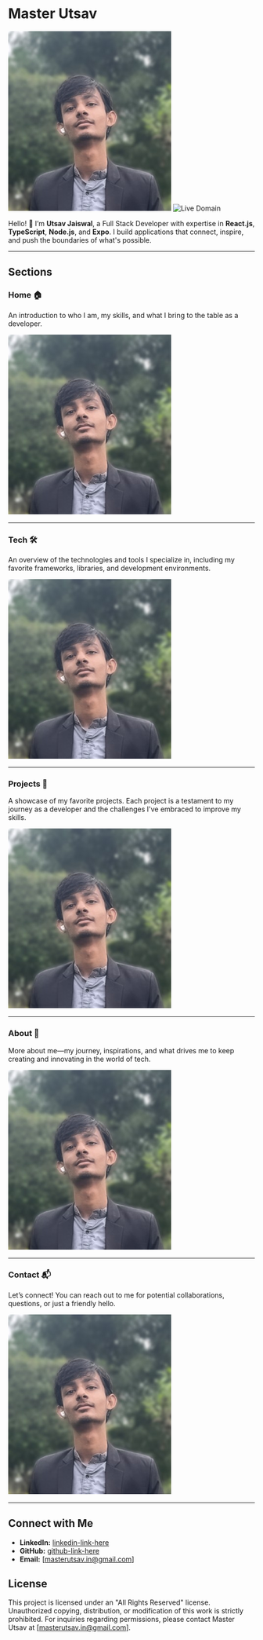 # Master Utsav

![Portfolio Banner](/public/images/my_picture_logo.jpg)
![Live Domain](https://masterutsav.in)

Hello! 👋 I’m **Utsav Jaiswal**, a Full Stack Developer with expertise in **React.js**, **TypeScript**, **Node.js**, and **Expo**. I build applications that connect, inspire, and push the boundaries of what's possible.

---

## Sections

### Home 🏠
An introduction to who I am, my skills, and what I bring to the table as a developer.

![Home Section](/public/images/my_picture_logo.jpg)

---

### Tech 🛠️
An overview of the technologies and tools I specialize in, including my favorite frameworks, libraries, and development environments.

![Tech Section](/public/images/my_picture_logo.jpg)

---

### Projects 🚀
A showcase of my favorite projects. Each project is a testament to my journey as a developer and the challenges I've embraced to improve my skills.

![Projects Section](/public/images/my_picture_logo.jpg)

---

### About 👤
More about me—my journey, inspirations, and what drives me to keep creating and innovating in the world of tech.

![About Section](/public/images/my_picture_logo.jpg)

---

### Contact 📬
Let’s connect! You can reach out to me for potential collaborations, questions, or just a friendly hello.

![Contact Section](/public/images/my_picture_logo.jpg)

---

## Connect with Me
- **LinkedIn:** [linkedin-link-here](https://linkedin.com/in/master-utsav)
- **GitHub:** [github-link-here](https://github.com/Master-utsav)
- **Email:** [masterutsav.in@gmail.com]

## License
This project is licensed under an "All Rights Reserved" license. Unauthorized copying, distribution, or modification of this work is strictly prohibited. For inquiries regarding permissions, please contact Master Utsav at [masterutsav.in@gmail.com].
